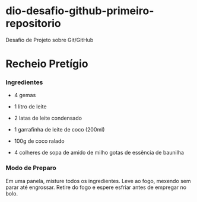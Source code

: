 # dio-desafio-github-primeiro-repositorio
Desafio de Projeto sobre Git/GitHub

# Recheio Pretígio 

### Ingredientes

- 4 gemas

- 1 litro de leite
- 2 latas de leite condensado
- 1 garrafinha de leite de coco (200ml)
- 100g de coco ralado
- 4 colheres de sopa de amido de milho
gotas de essência de baunilha

### Modo de Preparo

Em uma panela, misture todos os ingredientes.
Leve ao fogo, mexendo sem parar até engrossar.
Retire do fogo e espere esfriar antes de empregar no
bolo.
